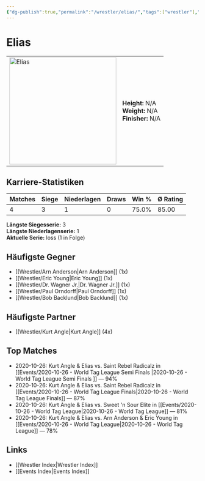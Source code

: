 ```yaml
---
{"dg-publish":true,"permalink":"/wrestler/elias/","tags":["wrestler"],"noteIcon":"","created":"2025-08-11T09:33:18.656+02:00"}
---
```



# Elias

<table>
<tr>
<td><img src="Elias.png" width="280" alt="Elias"></td>
<td>
<b>Height:</b> N/A<br>
<b>Weight:</b> N/A<br>
<b>Finisher:</b> N/A<br>
</td>
</tr>
</table>

## Karriere-Statistiken

| Matches | Siege | Niederlagen | Draws | Win % | Ø Rating |
|---------|-------|-------------|-------|-------|-----------|
| 4 | 3 | 1 | 0 | 75.0% | 85.00 |

**Längste Siegesserie:** 3<br>**Längste Niederlagenserie:** 1<br>**Aktuelle Serie:** loss (1 in Folge)


## Häufigste Gegner
- [[Wrestler/Arn Anderson\|Arn Anderson]] (1x)
- [[Wrestler/Eric Young\|Eric Young]] (1x)
- [[Wrestler/Dr. Wagner Jr.\|Dr. Wagner Jr.]] (1x)
- [[Wrestler/Paul Orndorff\|Paul Orndorff]] (1x)
- [[Wrestler/Bob Backlund\|Bob Backlund]] (1x)

## Häufigste Partner
- [[Wrestler/Kurt Angle\|Kurt Angle]] (4x)

## Top Matches
- 2020-10-26: Kurt Angle & Elias vs. Saint Rebel Radicalz in [[Events/2020-10-26 - World Tag League Semi Finals \|2020-10-26 - World Tag League Semi Finals ]] — 94%
- 2020-10-26: Kurt Angle & Elias vs. Saint Rebel Radicalz in [[Events/2020-10-26 - World Tag League Finals\|2020-10-26 - World Tag League Finals]] — 87%
- 2020-10-26: Kurt Angle & Elias vs. Sweet 'n Sour Elite in [[Events/2020-10-26 - World Tag League\|2020-10-26 - World Tag League]] — 81%
- 2020-10-26: Kurt Angle & Elias vs. Arn Anderson & Eric Young in [[Events/2020-10-26 - World Tag League\|2020-10-26 - World Tag League]] — 78%

## Links
- [[Wrestler Index\|Wrestler Index]]
- [[Events Index\|Events Index]]
